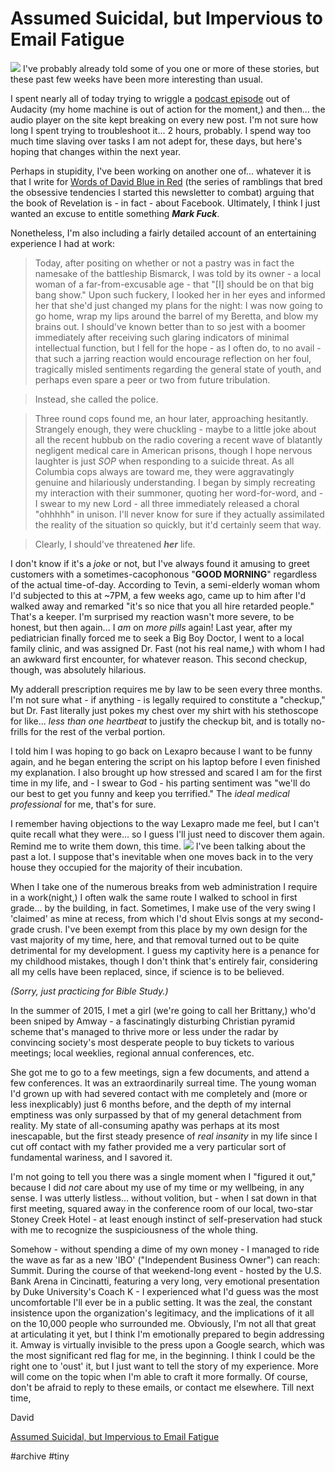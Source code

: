 # Assumed Suicidal, but Impervious to Email Fatigue
![](Assumed%20Suicidal,%20but%20Impervious%20to%20Email%20Fatigue/6b1d3fca-25ce-4fa7-a7a2-d49a1f3ed562.jpg)
I've probably already told some of you one or more of these stories, but these past few weeks have been more interesting than usual.

I spent nearly all of today trying to wriggle a [podcast episode](http://bit.ly/futureland27) out of Audacity (my home machine is out of action for the moment,) and then... the audio player on the site kept breaking on every new post. I'm not sure how long I spent trying to troubleshoot it... 2 hours, probably. I spend way too much time slaving over tasks I am not adept for, these days, but here's hoping that changes within the next year.

Perhaps in stupidity, I've been working on another one of... whatever it is that I write for  [Words of David Blue in Red](http://bit.ly/vilechrist)  (the series of ramblings that bred the obsessive tendencies I started this newsletter to combat) arguing that the book of Revelation is - in fact - about Facebook. Ultimately, I think I just wanted an excuse to entitle something  ***Mark Fuck***.

Nonetheless, I'm also including a fairly detailed account of an entertaining experience I had at work:

> Today, after positing on whether or not a pastry was in fact the namesake of the battleship Bismarck, I was told by its owner - a local woman of a far-from-excusable age - that "[I] should be on that big bang show." Upon such fuckery, I looked her in her eyes and informed her that she'd just changed my plans for the night: I was now going to go home, wrap my lips around the barrel of my Beretta, and blow my brains out. I should've known better than to so jest with a boomer immediately after receiving such glaring indicators of minimal intellectual function, but I fell for the hope - as I often do, to no avail - that such a jarring reaction would encourage reflection on her foul, tragically misled sentiments regarding the general state of youth, and perhaps even spare a peer or two from future tribulation.  

> Instead, she called the police.  

> Three round cops found me, an hour later, approaching hesitantly. Strangely enough, they were chuckling - maybe to a little joke about all the recent hubbub on the radio covering a recent wave of blatantly negligent medical care in American prisons, though I hope nervous laughter is just *SOP* when responding to a suicide threat. As all Columbia cops always are toward me, they were aggravatingly genuine and hilariously understanding. I began by simply recreating my interaction with their summoner, quoting her word-for-word, and - I swear to my new Lord - all three immediately released a choral "ohhhhh" in unison. I'll never know for sure if they actually assimilated the reality of the situation so quickly, but it'd certainly seem that way.  

> Clearly, I should've threatened ***her*** life.  

I don't know if it's a  *joke*  or not, but I've always found it amusing to greet customers with a sometimes-cacophonous "**GOOD MORNING**" regardless of the actual time-of-day. According to Tevin, a semi-elderly woman whom I'd subjected to this at ~7PM, a few weeks ago, came up to him after I'd walked away and remarked "it's so nice that you all hire retarded people." That's a keeper. I'm surprised my reaction wasn't more severe, to be honest, but then again... I  *am* on  *more pills*  again! Last year, after my pediatrician finally forced me to seek a Big Boy Doctor, I went to a local family clinic, and was assigned Dr. Fast (not his real name,) with whom I had an awkward first encounter, for whatever reason. This second checkup, though, was absolutely hilarious. 

My adderall prescription requires me by law to be seen every three months. I'm not sure what - if anything - is legally required to constitute a "checkup," but Dr. Fast literally just pokes my chest over my shirt with his stethoscope for like...  *less than one heartbeat* to justify the checkup bit, and is totally no-frills for the rest of the verbal portion.

I told him I was hoping to go back on Lexapro because I want to be funny again, and he began entering the script on his laptop before I even finished my explanation. I also brought up how stressed and scared I am for the first time in my life, and - I swear to God - his parting sentiment was "we'll do our best to get you funny and keep you terrified." The  *ideal medical professional* for me, that's for sure.

I remember having objections to the way Lexapro made me feel, but I can't quite recall what they were... so I guess I'll just need to discover them again. Remind me to write them down, this time.
![](Assumed%20Suicidal,%20but%20Impervious%20to%20Email%20Fatigue/3659a10a-8fcd-4e8c-a532-9078b7677377.png)
I've been talking about the past a lot. I suppose that's inevitable when one moves back in to the very house they occupied for the majority of their incubation.

When I take one of the numerous breaks from web administration I require in a work(night,) I often walk the same route I walked to school in first grade... by the building, in fact. Sometimes, I make use of the very swing I 'claimed' as mine at recess, from which I'd shout Elvis songs at my second-grade crush. I've been exempt from this place by my own design for the vast majority of my time, here, and that removal turned out to be quite detrimental for my development. I guess my captivity here is a penance for my childhood mistakes, though I don't think that's entirely fair, considering all my cells have been replaced, since, if science is to be believed.

*(Sorry, just practicing for Bible Study.)*

In the summer of 2015, I met a girl (we're going to call her Brittany,) who'd been sniped by Amway - a fascinatingly disturbing Christian pyramid scheme that's managed to thrive more or less under the radar by convincing society's most desperate people to buy tickets to various meetings; local weeklies, regional annual conferences, etc.

She got me to go to a few meetings, sign a few documents, and attend a few conferences. It was an extraordinarily surreal time. The young woman I'd grown up with had severed contact with me completely and (more or less inexplicably) just 6 months before, and the depth of my internal emptiness was only surpassed by that of my general detachment from reality. My state of all-consuming apathy was perhaps at its most inescapable, but the first steady presence of *real insanity*  in my life since I cut off contact with my father provided me a very particular sort of fundamental wariness, and I savored it.

I'm not going to tell you there was a single moment when I "figured it out," because I did *not*  care about my use of my time or my wellbeing, in any sense. I was utterly listless... without volition, but - when I sat down in that first meeting, squared away in the conference room of our local, two-star Stoney Creek Hotel - at least enough instinct of self-preservation had stuck with me to recognize the suspiciousness of the whole thing.  

Somehow - without spending a dime of my own money - I managed to ride the wave as far as a new 'IBO' ("Independent Business Owner") can reach: Summit. During the course of that weekend-long event - hosted by the U.S. Bank Arena in Cincinatti, featuring a very long, very emotional presentation by Duke University's Coach K - I experienced what I'd guess was the most uncomfortable I'll ever be in a public setting. It was the zeal, the constant insistence upon the organization's legitimacy, and the implications of it all on the 10,000 people who surrounded me. Obviously, I'm not all that great at articulating it yet, but I think I'm emotionally prepared to begin addressing it. Amway is virtually invisible to the press upon a Google search, which was the most significant red flag for me, in the beginning. I think I could be the right one to 'oust' it, but I just want to tell the story of my experience.  More will come on the topic when I'm able to craft it more formally. Of course, don't be afraid to reply to these emails, or contact me elsewhere.  Till next time,

David

[Assumed Suicidal, but Impervious to Email Fatigue](https://tinyletter.com/DavidBlue/letters/assumed-suicidal-but-impervious-to-email-fatigue)

#archive #tiny